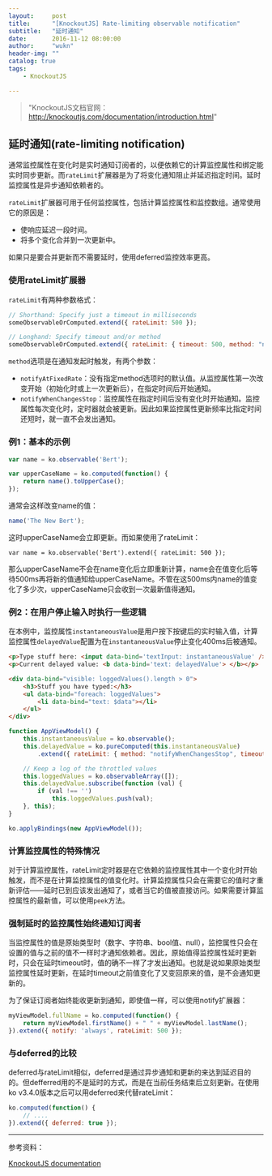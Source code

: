 ```yaml
---
layout:     post
title:      "[KnockoutJS] Rate-limiting observable notification"
subtitle:   "延时通知"
date:       2016-11-12 08:00:00
author:     "wukn"
header-img: ""
catalog: true
tags:
    - KnockoutJS

---
```


> "KnockoutJS文档官网：http://knockoutjs.com/documentation/introduction.html"


## 延时通知(rate-limiting notification)

通常监控属性在变化时是实时通知订阅者的，以便依赖它的计算监控属性和绑定能实时同步更新。而`rateLimit`扩展器是为了将变化通知阻止并延迟指定时间。延时监控属性是异步通知依赖者的。

`rateLimit`扩展器可用于任何监控属性，包括计算监控属性和监控数组。通常使用它的原因是：
* 使响应延迟一段时间。
* 将多个变化合并到一次更新中。

如果只是要合并更新而不需要延时，使用deferred监控效率更高。

### 使用rateLimit扩展器

`rateLimit`有两种参数格式：

```js
// Shorthand: Specify just a timeout in milliseconds
someObservableOrComputed.extend({ rateLimit: 500 });

// Longhand: Specify timeout and/or method
someObservableOrComputed.extend({ rateLimit: { timeout: 500, method: "notifyWhenChangesStop" } });
```

`method`选项是在通知发起时触发，有两个参数：

* `notifyAtFixedRate`：没有指定method选项时的默认值。从监控属性第一次改变开始（初始化时或上一次更新后），在指定时间后开始通知。
* `notifyWhenChangesStop`：监控属性在指定时间后没有变化时开始通知。监控属性每次变化时，定时器就会被更新。因此如果监控属性更新频率比指定时间还短时，就一直不会发出通知。

### 例1：基本的示例

```js
var name = ko.observable('Bert');

var upperCaseName = ko.computed(function() {
    return name().toUpperCase();
});
```

通常会这样改变name的值：

```js
name('The New Bert');
```

这时upperCaseName会立即更新。而如果使用了rateLimit：
```javascipt
var name = ko.observable('Bert').extend({ rateLimit: 500 });
```

那么upperCaseName不会在name变化后立即重新计算，name会在值变化后等待500ms再将新的值通知给upperCaseName。不管在这500ms内name的值变化了多少次，upperCaseName只会收到一次最新值得通知。

### 例2：在用户停止输入时执行一些逻辑

在本例中，监控属性`instantaneousValue`是用户按下按键后的实时输入值，计算监控属性`delayedValue`配置为在`instantaneousValue`停止变化400ms后被通知。

```html
<p>Type stuff here: <input data-bind='textInput: instantaneousValue' /></p>
<p>Current delayed value: <b data-bind='text: delayedValue'> </b></p>

<div data-bind="visible: loggedValues().length > 0">
    <h3>Stuff you have typed:</h3>
    <ul data-bind="foreach: loggedValues">
        <li data-bind="text: $data"></li>
    </ul>
</div>
```

```js
function AppViewModel() {
    this.instantaneousValue = ko.observable();
    this.delayedValue = ko.pureComputed(this.instantaneousValue)
        .extend({ rateLimit: { method: "notifyWhenChangesStop", timeout: 400 } });

    // Keep a log of the throttled values
    this.loggedValues = ko.observableArray([]);
    this.delayedValue.subscribe(function (val) {
        if (val !== '')
            this.loggedValues.push(val);
    }, this);
}

ko.applyBindings(new AppViewModel());
```

### 计算监控属性的特殊情况

对于计算监控属性，rateLimit定时器是在它依赖的监控属性其中一个变化时开始触发，而不是在计算监控属性的值变化时。计算监控属性只会在需要它的值时才重新评估——延时已到应该发出通知了，或者当它的值被直接访问。如果需要计算监控属性的最新值，可以使用`peek`方法。

### 强制延时的监控属性始终通知订阅者

当监控属性的值是原始类型时（数字、字符串、bool值、null），监控属性只会在设置的值与之前的值不一样时才通知依赖者。因此，原始值得监控属性延时更新时，只会在延时timeout时，值的确不一样了才发出通知。也就是说如果原始类型监控属性延时更新，在延时timeout之前值变化了又变回原来的值，是不会通知更新的。

为了保证订阅者始终能收更新到通知，即使值一样，可以使用notify扩展器：

```js
myViewModel.fullName = ko.computed(function() {
    return myViewModel.firstName() + " " + myViewModel.lastName();
}).extend({ notify: 'always', rateLimit: 500 });
```

### 与deferred的比较

deferred与rateLimit相似，deferred是通过异步通知和更新的来达到延迟目的的。但defferred用的不是延时的方式，而是在当前任务结束后立刻更新。在使用ko v3.4.0版本之后可以用deferred来代替rateLimit：

```js
ko.computed(function() {
    // ....
}).extend({ deferred: true });
```


---

参考资料：

[KnockoutJS documentation](http://knockoutjs.com/documentation/rateLimit-observable.html)
